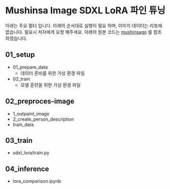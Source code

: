 # Mushinsa Image SDXL LoRA 파인 튜닝


아래는 주요 펄더 입니다. 아래의 순서대로 실행이 필요 하며, 이미지 데이터는 리포에 없습니다. 필요시 저자에게 요청 해주세요. 아래의 원본 코드는 [mushinsago](https://github.com/bits-bytes-nn/musinsaigo) 를 참조 하였습니다.

## 01_setup  
- 01_prepare_data  
    - 데이터 준비를 위한 가상 환경 파일
- 02_train
    - 모델 훈련을 위한 가상 환경 파일
## 02_preproces-image  
- 1_outpaint_image  
- 2_create_person_description  
- train_data
## 03_train  
- sdxl_lora/train.py
## 04_inference
- lora_comparison.ipynb


